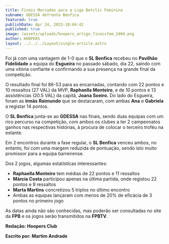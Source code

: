 ```yaml
---
title: Finais Marcadas para a Liga Betclic Feminina
subname: GDESSA defronta Benfica
featured: true
publishDate: Apr 24, 2023-10:04:42
published: true
image: /assets/uploads/hoopers_artigo_finaisfem_2404.png
author: HOOPERS
layout: ../../../Layout/single-article.astro
---
```

Foi já com uma vantagem de 1-0 que o **SL Benfica** recebeu no **Pavilhão Fidelidade** a equipa do **Esgueira** no passado sábado, dia 22, saíndo com uma vitória confiante e confirmando a sua presença na grande final da competição.



O resultado final foi 86-53 para as encarnadas, contando com 22 pontos e 10 ressaltos (27 VAL) da MVP, **Raphaella Monteiro**, e de 10 pontos e 13 assistências (20.5 VAL) da capitã, **Joana Soeiro.** Do lado do Esgueira, foram as **irmãs** **Raimundo** que se destacaram, com ambas **Ana** e **Gabriela** a registar 14 pontos.

O **SL Benfica** junta-se ao **GDESSA** nas finais, sendo duas equipas com um rico percurso na competição, com ambos os clubes a ter 2 campeonatos ganhos nas respectivas histórias, à procura de colocar o terceiro troféu na estante.



Em 2 encontros durante a fase regular, o **SL Benfica** venceu ambos, no entanto, foi com uma margem reduzida de pontuação, sendo isto muito promissor para a equipa barreirense.



Dos 2 jogos, algumas estatísticas interessantes:



* **Raphaella Monteiro** tem médias de 22 pontos e 11 ressaltos
* **Márcia Costa** participou apenas na última partida, onde registou 22 pontos e 9 ressaltos
* **Marta Martins** concretizou 5 triplos no último encontro
* Ambas as equipas lançaram com menos de 20% de eficácia de 3 pontos no primeiro jogo



As datas ainda não são conhecidas, mas poderão ser consultadas no site da **FPB** e os jogos serão transmitidos na **FPBTV**.



**Redação: Hoopers Club**

**Escrito por: Martim Andrade**